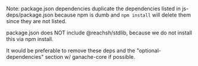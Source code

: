 Note: package.json dependencies duplicate the dependencies listed in js-deps/package.json because npm is dumb and `npm install` will delete them since they are not listed.

package.json does NOT include @reachsh/stdlib,
because we do not install this via npm install.

It would be preferable to remove these deps and the "optional-dependencies" section w/ ganache-core if possible.
